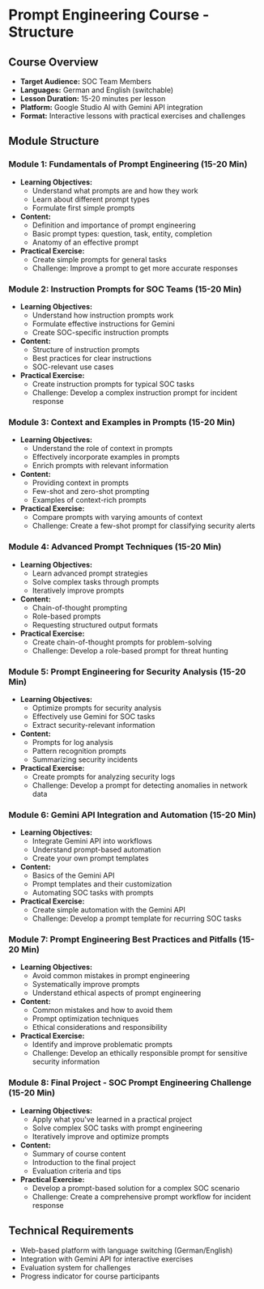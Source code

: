 # Prompt Engineering Course - Structure

## Course Overview
- **Target Audience:** SOC Team Members
- **Languages:** German and English (switchable)
- **Lesson Duration:** 15-20 minutes per lesson
- **Platform:** Google Studio AI with Gemini API integration
- **Format:** Interactive lessons with practical exercises and challenges

## Module Structure

### Module 1: Fundamentals of Prompt Engineering (15-20 Min)
- **Learning Objectives:**
  - Understand what prompts are and how they work
  - Learn about different prompt types
  - Formulate first simple prompts
- **Content:**
  - Definition and importance of prompt engineering
  - Basic prompt types: question, task, entity, completion
  - Anatomy of an effective prompt
- **Practical Exercise:**
  - Create simple prompts for general tasks
  - Challenge: Improve a prompt to get more accurate responses

### Module 2: Instruction Prompts for SOC Teams (15-20 Min)
- **Learning Objectives:**
  - Understand how instruction prompts work
  - Formulate effective instructions for Gemini
  - Create SOC-specific instruction prompts
- **Content:**
  - Structure of instruction prompts
  - Best practices for clear instructions
  - SOC-relevant use cases
- **Practical Exercise:**
  - Create instruction prompts for typical SOC tasks
  - Challenge: Develop a complex instruction prompt for incident response

### Module 3: Context and Examples in Prompts (15-20 Min)
- **Learning Objectives:**
  - Understand the role of context in prompts
  - Effectively incorporate examples in prompts
  - Enrich prompts with relevant information
- **Content:**
  - Providing context in prompts
  - Few-shot and zero-shot prompting
  - Examples of context-rich prompts
- **Practical Exercise:**
  - Compare prompts with varying amounts of context
  - Challenge: Create a few-shot prompt for classifying security alerts

### Module 4: Advanced Prompt Techniques (15-20 Min)
- **Learning Objectives:**
  - Learn advanced prompt strategies
  - Solve complex tasks through prompts
  - Iteratively improve prompts
- **Content:**
  - Chain-of-thought prompting
  - Role-based prompts
  - Requesting structured output formats
- **Practical Exercise:**
  - Create chain-of-thought prompts for problem-solving
  - Challenge: Develop a role-based prompt for threat hunting

### Module 5: Prompt Engineering for Security Analysis (15-20 Min)
- **Learning Objectives:**
  - Optimize prompts for security analysis
  - Effectively use Gemini for SOC tasks
  - Extract security-relevant information
- **Content:**
  - Prompts for log analysis
  - Pattern recognition prompts
  - Summarizing security incidents
- **Practical Exercise:**
  - Create prompts for analyzing security logs
  - Challenge: Develop a prompt for detecting anomalies in network data

### Module 6: Gemini API Integration and Automation (15-20 Min)
- **Learning Objectives:**
  - Integrate Gemini API into workflows
  - Understand prompt-based automation
  - Create your own prompt templates
- **Content:**
  - Basics of the Gemini API
  - Prompt templates and their customization
  - Automating SOC tasks with prompts
- **Practical Exercise:**
  - Create simple automation with the Gemini API
  - Challenge: Develop a prompt template for recurring SOC tasks

### Module 7: Prompt Engineering Best Practices and Pitfalls (15-20 Min)
- **Learning Objectives:**
  - Avoid common mistakes in prompt engineering
  - Systematically improve prompts
  - Understand ethical aspects of prompt engineering
- **Content:**
  - Common mistakes and how to avoid them
  - Prompt optimization techniques
  - Ethical considerations and responsibility
- **Practical Exercise:**
  - Identify and improve problematic prompts
  - Challenge: Develop an ethically responsible prompt for sensitive security information

### Module 8: Final Project - SOC Prompt Engineering Challenge (15-20 Min)
- **Learning Objectives:**
  - Apply what you've learned in a practical project
  - Solve complex SOC tasks with prompt engineering
  - Iteratively improve and optimize prompts
- **Content:**
  - Summary of course content
  - Introduction to the final project
  - Evaluation criteria and tips
- **Practical Exercise:**
  - Develop a prompt-based solution for a complex SOC scenario
  - Challenge: Create a comprehensive prompt workflow for incident response

## Technical Requirements
- Web-based platform with language switching (German/English)
- Integration with Gemini API for interactive exercises
- Evaluation system for challenges
- Progress indicator for course participants
